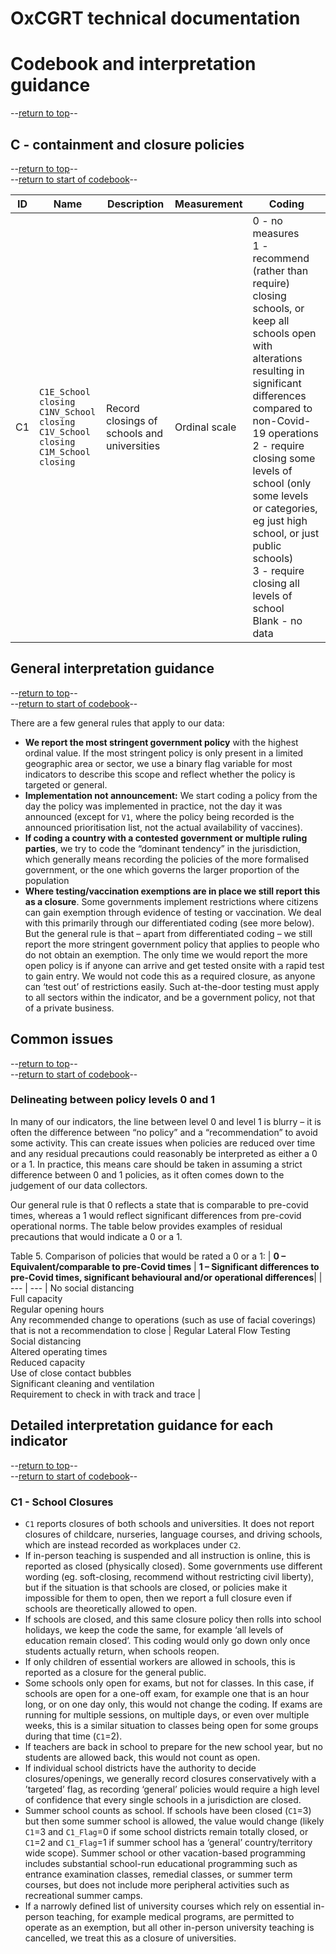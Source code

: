 # OxCGRT technical documentation

# Codebook and interpretation guidance
--[return to top](#)--

## C - containment and closure policies
--[return to top](#)-- <br/>
--[return to start of codebook](#codebook-and-interpretation-guidance)--

| ID | Name | Description | Measurement | Coding |
| --- | --- | --- | --- | --- |
| C1 | `C1E_School closing`<br/> `C1NV_School closing`<br/> `C1V_School closing`<br/> `C1M_School closing`| Record closings of schools and universities | Ordinal scale | 0 - no measures <br/>1 - recommend (rather than require) closing schools, or keep all schools open with alterations resulting in significant differences compared to non-Covid-19 operations <br/>2 - require closing some levels of school (only some levels or categories, eg just high school, or just public schools) <br/>3 - require closing all levels of school <br/>Blank - no data |

## General interpretation guidance
--[return to top](#)-- <br/>
--[return to start of codebook](#codebook-and-interpretation-guidance)--

There are a few general rules that apply to our data:

 - **We report the most stringent government policy** with the highest ordinal value. If the most stringent policy is only present in a limited geographic area or sector, we use a binary flag variable for most indicators to describe this scope and reflect whether the policy is targeted or general.
- **Implementation not announcement:** We start coding a policy from the day the policy was implemented in practice, not the day it was announced (except for `V1`, where the policy being recorded is the announced prioritisation list, not the actual availability of vaccines).
 - **If coding a country with a contested government or multiple ruling parties**, we try to code the “dominant tendency” in the jurisdiction, which generally means recording the policies of the more formalised government, or the one which governs the larger proportion of the population
 - **Where testing/vaccination exemptions are in place we still report this as a closure**. Some governments implement restrictions where citizens can gain exemption through evidence of testing or vaccination. We deal with this primarily through our differentiated coding (see more below). But the general rule is that – apart from differentiated coding – we still report the more stringent government policy that applies to people who do not obtain an exemption. The only time we would report the more open policy is if anyone can arrive and get tested onsite with a rapid test to gain entry. We would not code this as a required closure, as anyone can ‘test out’ of restrictions easily. Such at-the-door testing must apply to all sectors within the indicator, and be a government policy, not that of a private business.

## Common issues
--[return to top](#)-- <br/>
--[return to start of codebook](#codebook-and-interpretation-guidance)--

### Delineating between policy levels 0 and 1
In many of our indicators, the line between level 0 and level 1 is blurry – it is often the difference between “no policy” and a “recommendation” to avoid some activity. This can create issues when policies are reduced over time and any residual precautions could reasonably be interpreted as either a 0 or a 1. In practice, this means care should be taken in assuming a strict difference between 0 and 1 policies, as it often comes down to the judgement of our data collectors.

Our general rule is that 0 reflects a state that is comparable to pre-covid times, whereas a 1 would reflect significant differences from pre-covid operational norms. The table below provides examples of residual precautions that would indicate a 0 or a 1.

Table 5. Comparison of policies that would be rated a 0 or a 1:
| **0 – Equivalent/comparable to pre-Covid times** | **1 – Significant differences to pre-Covid times, significant behavioural and/or operational differences**|
| --- | --- |
No social distancing <br /> Full capacity <br /> Regular opening hours <br /> Any recommended change to operations (such as use of facial coverings) that is not a recommendation to close | Regular Lateral Flow Testing <br /> Social distancing <br />  Altered operating times <br /> Reduced capacity <br /> Use of close contact bubbles <br /> Significant cleaning and ventilation <br /> Requirement to check in with track and trace  |

## Detailed interpretation guidance for each indicator
--[return to top](#)-- <br/>
--[return to start of codebook](#codebook-and-interpretation-guidance)--

### C1 - School Closures
- `C1` reports closures of both schools and universities. It does not report closures of childcare, nurseries, language courses, and driving schools, which are instead recorded as workplaces under `C2`.
- If in-person teaching is suspended and all  instruction is online, this is reported as closed (physically closed). Some governments use different wording (eg. soft-closing, recommend without restricting civil liberty), but if the situation is that schools are closed, or policies make it impossible for them to open, then we report a full closure even if schools are theoretically allowed to open.
- If schools are closed, and this same closure policy then rolls into school holidays, we keep the code the same, for example ‘all levels of education remain closed’. This coding would only go down only once students actually return, when schools reopen.
- If only children of essential workers are allowed in schools, this is reported as a closure for the general public.
- Some schools only open for exams, but not for classes. In this case, if schools are open for a one-off exam, for example one that is an hour long, or on one day only, this would not change the coding. If exams are running for multiple sessions, on multiple days, or even over multiple weeks, this is a similar situation to classes being open for some groups during that time (`C1`=2).
- If teachers are back in school to prepare for the new school year, but no students are allowed back, this would not count as open.
- If individual school districts have the authority to decide closures/openings, we generally record closures conservatively with a ’targeted’ flag, as recording ‘general’ policies would require a high level of confidence that every single schools in a jurisdiction are closed.
- Summer school counts as school. If schools have been closed (`C1`=3) but then some summer school is allowed, the value would change (likely `C1`=3 and `C1_Flag`=0 if some school districts remain totally closed, or `C1`=2 and `C1_Flag`=1 if summer school has a ‘general’ country/territory wide scope). Summer school or other vacation-based programming includes substantial school-run educational programming such as entrance examination classes, remedial classes, or summer term courses, but does not include more peripheral activities such as recreational summer camps.
- If a narrowly defined list of university courses which rely on essential in-person teaching, for example medical programs, are permitted to operate as an exemption, but all other in-person university teaching is cancelled, we treat this as a closure of universities.
